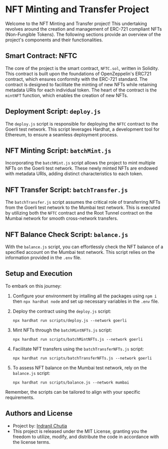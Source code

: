 # NFT Minting and Transfer Project

Welcome to the NFT Minting and Transfer project! This undertaking revolves around the creation and management of ERC-721 compliant NFTs (Non-Fungible Tokens). The following sections provide an overview of the project's components and their functionalities.

## Smart Contract: NFTC

The core of the project is the smart contract, `NFTC.sol`, written in Solidity. This contract is built upon the foundations of OpenZeppelin's ERC721 contract, which ensures conformity with the ERC-721 standard. The contract is designed to facilitate the minting of new NFTs while retaining metadata URIs for each individual token. The heart of the contract is the `mintNFT` function, which enables the creation of new NFTs.

## Deployment Script: `deploy.js`

The `deploy.js` script is responsible for deploying the `NFTC` contract to the Goerli test network. This script leverages Hardhat, a development tool for Ethereum, to ensure a seamless deployment process.

## NFT Minting Script: `batchMint.js`

Incorporating the `batchMint.js` script allows the project to mint multiple NFTs on the Goerli test network. These newly minted NFTs are endowed with metadata URIs, adding distinct characteristics to each token.

## NFT Transfer Script: `batchTransfer.js`

The `batchTransfer.js` script assumes the critical role of transferring NFTs from the Goerli test network to the Mumbai test network. This is executed by utilizing both the `NFTC` contract and the Root Tunnel contract on the Mumbai network for smooth cross-network transfers.

## NFT Balance Check Script: `balance.js`

With the `balance.js` script, you can effortlessly check the NFT balance of a specified account on the Mumbai test network. This script relies on the information provided in the `.env` file.

## Setup and Execution

To embark on this journey:

1. Configure your environment by intalling all the packages using ```npm i``` then ```npx hardhat node``` and set up necessary variables in the `.env` file.

2. Deploy the contract using the `deploy.js` script:

   ```
   npx hardhat run scripts/deploy.js --network goerli
   ```

3. Mint NFTs through the `batchMintNFTs.js` script:

   ```
   npx hardhat run scripts/batchMintNFTs.js --network goerli
   ```

4. Facilitate NFT transfers using the `batchTransferNFTs.js` script:

   ```
   npx hardhat run scripts/batchTransferNFTs.js --network goerli
   ```

5. To assess NFT balance on the Mumbai test network, rely on the `balance.js` script:

   ```
   npx hardhat run scripts/balance.js --network mumbai
   ```

Remember, the scripts can be tailored to align with your specific requirements.

## Authors and License

- Project by: [Indranil Chutia](https://github.com/IndranilChutia)
- This project is released under the MIT License, granting you the freedom to utilize, modify, and distribute the code in accordance with the license terms.